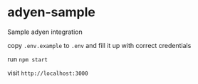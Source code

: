# adyen-sample
Sample adyen integration
 
copy `.env.example` to `.env`  and fill it up with correct credentials

run `npm start` 

visit `http://localhost:3000`
